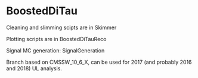# BoostedDiTau

Cleaning and slimming scipts are in Skimmer

Plotting scripts are in BoostedDiTauReco

Signal MC generation: SignalGeneration

Branch based on CMSSW_10_6_X, can be used for 2017 (and probably 2016 and 2018) UL analysis.
